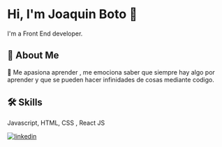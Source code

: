 # Hi, I'm Joaquin Boto 👋
I'm a Front End developer.


## 🚀 About Me

🧠 Me apasiona aprender , me emociona saber que siempre hay algo por aprender y que se pueden hacer infinidades de cosas mediante codigo.

## 🛠 Skills
Javascript, HTML, CSS , React JS




[![linkedin](https://img.shields.io/badge/linkedin-0A66C2?style=for-the-badge&logo=linkedin&logoColor=white)](https://www.linkedin.com/joaquinboto)
